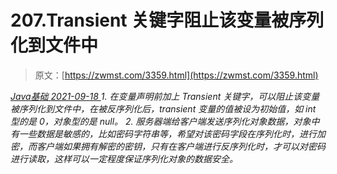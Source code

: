<!--yml
category: 未分类
date: 0001-01-01 00:00:00
-->

# 207.Transient 关键字阻止该变量被序列化到文件中

> 原文：[https://zwmst.com/3359.html](https://zwmst.com/3359.html)

   [ *Java基础* ](https://zwmst.com/java%e5%9f%ba%e7%a1%80)*[ <time datetime="2021-09-18T09:41:05+08:00"> 2021-09-18 </time> ](https://zwmst.com/3359.html)  1.  在变量声明前加上 Transient 关键字，可以阻止该变量被序列化到文件中，在被反序列化后，transient 变量的值被设为初始值，如 int 型的是 0，对象型的是 null。
2.  服务器端给客户端发送序列化对象数据，对象中有一些数据是敏感的，比如密码字符串等，希望对该密码字段在序列化时，进行加密，而客户端如果拥有解密的密钥，只有在客户端进行反序列化时，才可以对密码进行读取，这样可以一定程度保证序列化对象的数据安全。*